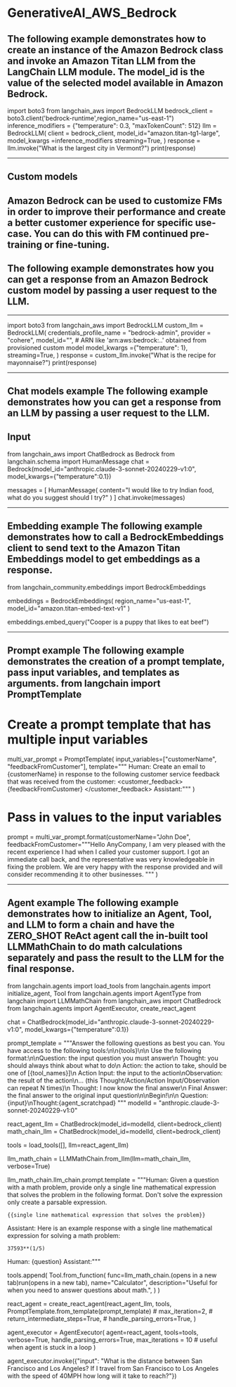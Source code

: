 # GenerativeAI_AWS_Bedrock #

The following example demonstrates how to create an instance of the Amazon Bedrock class and invoke an Amazon Titan LLM from the LangChain LLM module. The model_id is the value of the selected model available in Amazon Bedrock.
---
import boto3
from langchain_aws import BedrockLLM
bedrock_client = boto3.client('bedrock-runtime',region_name="us-east-1")
inference_modifiers = {"temperature": 0.3, "maxTokenCount": 512}
llm = BedrockLLM(
    client = bedrock_client,
    model_id="amazon.titan-tg1-large",
    model_kwargs =inference_modifiers
    streaming=True,
)
response = llm.invoke("What is the largest city in Vermont?")
print(response)

---

Custom models 
-
Amazon Bedrock can be used to customize FMs in order to improve their performance and create a better customer experience for specific use-case.  You can do this with FM continued pre-training or fine-tuning.
-
The following example demonstrates how you can get a response from an Amazon Bedrock custom model by passing a user request to the LLM. 
-
---

import boto3
from langchain_aws import BedrockLLM
custom_llm = BedrockLLM(
  credentials_profile_name = "bedrock-admin",
  provider = "cohere",
  model_id="<Custom model ARN>",  # ARN like 'arn:aws:bedrock:..' obtained from provisioned custom model
  model_kwargs ={"temperature": 1},
  streaming=True,
)
response = custom_llm.invoke("What is the recipe for mayonnaise?")
print(response)

---
Chat models example
The following example demonstrates how you can get a response from an LLM by passing a user request to the LLM.
-
Input
---
from langchain_aws import ChatBedrock as Bedrock
from langchain.schema import HumanMessage
chat = Bedrock(model_id="anthropic.claude-3-sonnet-20240229-v1:0", model_kwargs={"temperature":0.1})

messages = [
     HumanMessage(
          content="I would like to try Indian food, what do you suggest should I try?"
     )
]
chat.invoke(messages)

---
Embedding example 
The following example demonstrates how to call a BedrockEmbeddings client to send text to the Amazon Titan Embeddings model to get embeddings as a response.
---
from langchain_community.embeddings import BedrockEmbeddings

embeddings = BedrockEmbeddings(
    region_name="us-east-1",
    model_id="amazon.titan-embed-text-v1"
)

embeddings.embed_query("Cooper is a puppy that likes to eat beef")

---
Prompt example
The following example demonstrates the creation of a prompt template, pass input variables, and templates as arguments.
from langchain import PromptTemplate
---

# Create a prompt template that has multiple input variables
multi_var_prompt = PromptTemplate(
     input_variables=["customerName", "feedbackFromCustomer"],
     template="""
     Human: Create an email to {customerName} in response to the following customer service feedback that was received from the customer: 
     <customer_feedback> 
          {feedbackFromCustomer}
     </customer_feedback>
     Assistant:"""
)
# Pass in values to the input variables
prompt = multi_var_prompt.format(customerName="John Doe",
          feedbackFromCustomer="""Hello AnyCompany, 
     I am very pleased with the recent experience I had when I called your customer support.
      I got an immediate call back, and the representative was very knowledgeable in fixing the problem. 
     We are very happy with the response provided and will consider recommending it to other businesses.
     """
)

---

Agent example
The following example demonstrates how to initialize an Agent, Tool, and LLM to form a chain and have the ZERO_SHOT ReAct agent call the in-built tool LLMMathChain to do math calculations separately and pass the result to the LLM for the final response.
---
from langchain.agents import load_tools
from langchain.agents import initialize_agent, Tool
from langchain.agents import AgentType
from langchain import LLMMathChain
from langchain_aws import ChatBedrock
from langchain.agents import AgentExecutor, create_react_agent

chat = ChatBedrock(model_id="anthropic.claude-3-sonnet-20240229-v1:0", model_kwargs={"temperature":0.1})

prompt_template = """Answer the following questions as best you can.
You have access to the following tools:\n\n{tools}\n\n
Use the following format:\n\nQuestion: the input question you must answer\n
Thought: you should always think about what to do\n
Action: the action to take, should be one of [{tool_names}]\n
Action Input: the input to the action\nObservation: the result of the action\n...
(this Thought/Action/Action Input/Observation can repeat N times)\n
Thought: I now know the final answer\n
Final Answer: the final answer to the original input question\n\nBegin!\n\n
Question: {input}\nThought:{agent_scratchpad}
"""
modelId = "anthropic.claude-3-sonnet-20240229-v1:0"

react_agent_llm = ChatBedrock(model_id=modelId, client=bedrock_client)
math_chain_llm = ChatBedrock(model_id=modelId, client=bedrock_client)

tools = load_tools([], llm=react_agent_llm)

llm_math_chain = LLMMathChain.from_llm(llm=math_chain_llm, verbose=True)

llm_math_chain.llm_chain.prompt.template = """Human: Given a question with a math problem, provide only a single line mathematical expression that solves the problem in the following format. Don't solve the expression only create a parsable expression.
```text
{{single line mathematical expression that solves the problem}}
```

Assistant:
Here is an example response with a single line mathematical expression for solving a math problem:
```text
37593**(1/5)
```

Human: {question}
Assistant:"""

tools.append(
    Tool.from_function(
         func=llm_math_chain.(opens in a new tab)run(opens in a new tab),
         name="Calculator",
         description="Useful for when you need to answer questions about math.",
    )
)

react_agent = create_react_agent(react_agent_llm,
    tools,
    PromptTemplate.from_template(prompt_template)
         # max_iteration=2,
         # return_intermediate_steps=True,
         # handle_parsing_errors=True,
    )

agent_executor = AgentExecutor(
agent=react_agent,
tools=tools,
verbose=True,
handle_parsing_errors=True,
max_iterations = 10 # useful when agent is stuck in a loop
)

agent_executor.invoke({"input": "What is the distance between San Francisco and Los Angeles? If I travel from San Francisco to Los Angeles with the speed of 40MPH how long will it take to reach?"})
